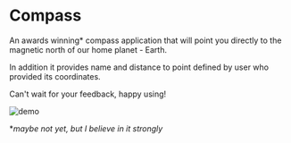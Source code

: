 # Compass

An awards winning* compass application that will point you directly to the magnetic north of our home planet - Earth.

In addition it provides name and distance to point defined by user who provided its coordinates.

Can't wait for your feedback, happy using!

![demo](http://url/to/img.png)

**maybe not yet, but I believe in it strongly*